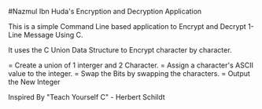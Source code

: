 #Nazmul Ibn Huda's Encryption and Decryption Application

This is a simple Command Line based application to Encrypt and Decrypt 1-Line Message Using C.

It uses the C Union Data Structure to Encrypt character by character.

= Create a union of 1 interger and 2 Character.
= Assign a character's ASCII value to the integer.
= Swap the Bits by swapping the characters.
= Output the New Integer

Inspired By "Teach Yourself C" - Herbert Schildt
